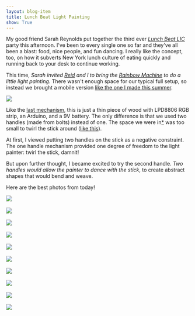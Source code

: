 ```yaml
---
layout: blog-item
title: Lunch Beat Light Painting
show: True
---
```


My good friend Sarah Reynolds put together the third ever *[Lunch Beat LIC](http://www.facebook.com/LunchBeatLIC)* party this afternoon. I've been to every single one so far and they've all been a blast: food, nice people, and fun dancing. I really like the concept, too, on how it subverts New York lunch culture of eating quickly and running back to your desk to continue working.

This time, *Sarah invited [Reid](http://www.reidbingham.com) and I to bring the [Rainbow Machine](http://therainbowmachine.com/) to do a little light painting*. There wasn't enough space for our typical full setup, so instead we brought a mobile version [like the one I made this summer](http://blog.boxysean.com/2012/07/23/end-of-the-world-light-painting/).

<a href="{{ site.url }}/media/images/lunch-beat/full/stick.jpg"><img src="{{ site.url }}/media/images/lunch-beat/web/stick.jpg" /></a><br />

Like the [last mechanism](http://blog.boxysean.com/images/end-of-the-world/web/rainbow-stick.jpg), this is just a thin piece of wood with LPD8806 RGB strip, an Arduino, and a 9V battery. The only difference is that we used two handles (made from bolts) instead of one. The space we were in[*](http://www.secrettheatre.com/) was too small to twirl the stick around ([like this](http://blog.boxysean.com/images/end-of-the-world/web/0013.png)).

At first, I viewed putting two handles on the stick as a negative constraint. The one handle mechanism provided one degree of freedom to the light painter: twirl the stick, damnit!

But upon further thought, I became excited to try the second handle. *Two handles would allow the painter to dance with the stick*, to create abstract shapes that would bend and weave.

Here are the best photos from today!

<a href="{{ site.url }}/media/images/lunch-beat/full/0000.jpg"><img src="{{ site.url }}/media/images/lunch-beat/web/0000.jpg" /></a><br /><br />
<a href="{{ site.url }}/media/images/lunch-beat/full/0001.jpg"><img src="{{ site.url }}/media/images/lunch-beat/web/0001.jpg" /></a><br /><br />
<a href="{{ site.url }}/media/images/lunch-beat/full/0002.jpg"><img src="{{ site.url }}/media/images/lunch-beat/web/0002.jpg" /></a><br /><br />
<a href="{{ site.url }}/media/images/lunch-beat/full/0003.jpg"><img src="{{ site.url }}/media/images/lunch-beat/web/0003.jpg" /></a><br /><br />
<a href="{{ site.url }}/media/images/lunch-beat/full/0004.jpg"><img src="{{ site.url }}/media/images/lunch-beat/web/0004.jpg" /></a><br /><br />
<a href="{{ site.url }}/media/images/lunch-beat/full/0005.jpg"><img src="{{ site.url }}/media/images/lunch-beat/web/0005.jpg" /></a><br /><br />
<a href="{{ site.url }}/media/images/lunch-beat/full/0006.jpg"><img src="{{ site.url }}/media/images/lunch-beat/web/0006.jpg" /></a><br /><br />
<a href="{{ site.url }}/media/images/lunch-beat/full/0007.jpg"><img src="{{ site.url }}/media/images/lunch-beat/web/0007.jpg" /></a><br /><br />
<a href="{{ site.url }}/media/images/lunch-beat/full/0008.jpg"><img src="{{ site.url }}/media/images/lunch-beat/web/0008.jpg" /></a><br /><br />
<a href="{{ site.url }}/media/images/lunch-beat/full/0009.jpg"><img src="{{ site.url }}/media/images/lunch-beat/web/0009.jpg" /></a><br />

